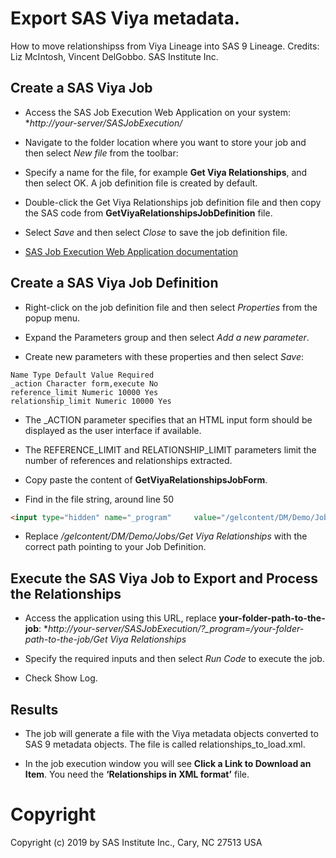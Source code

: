 # Export SAS Viya metadata.

How to move relationshipss from Viya Lineage into SAS 9 Lineage.
Credits: Liz McIntosh, Vincent DelGobbo. SAS Institute Inc.

## Create a SAS Viya Job

* Access the SAS Job Execution Web Application on your system:
**http://*your-server*/SASJobExecution/*

* Navigate to the folder location where you want to store your job and then select *New file* from the toolbar:

* Specify a name for the file, for example **Get Viya Relationships**, and then select OK. A job definition file is created by default.

* Double-click the Get Viya Relationships job definition file and then copy the SAS code from **GetViyaRelationshipsJobDefinition** file.

* Select *Save* and then select *Close* to save the job definition file.

* [SAS Job Execution Web Application documentation](
https://go.documentation.sas.com/?cdcId=pgmsascdc&cdcVersion=9.4_3.5&docsetId=jobexecug&docsetTarget=n055josnxfatfwn1pyr7p1ah7225.htm&locale=en)



## Create a SAS Viya Job Definition

* Right-click on the job definition file and then select *Properties* from the popup menu. 

* Expand the Parameters group and then select *Add a new parameter*. 
* Create  new parameters with these properties and then select *Save*:
```
Name Type Default Value Required
_action Character form,execute No
reference_limit Numeric 10000 Yes
relationship_limit Numeric 10000 Yes
```
* The _ACTION parameter specifies that an HTML input form should be displayed as the user interface if available. 

* The REFERENCE_LIMIT and RELATIONSHIP_LIMIT parameters limit the number of references and relationships extracted.

* Copy paste the content of **GetViyaRelationshipsJobForm**.

* Find in the file string, around line 50
```HTML
<input type="hidden" name="_program"     value="/gelcontent/DM/Demo/Jobs/Get Viya Relationships">
```

* Replace */gelcontent/DM/Demo/Jobs/Get Viya Relationships* with the correct path pointing to your Job Definition.

## Execute the SAS Viya Job to Export and Process the Relationships

* Access the application using this URL, replace **your-folder-path-to-the-job**:
**http://*your-server*/SASJobExecution/?_program=/your-folder-path-to-the-job/Get Viya Relationships*

* Specify the required inputs and then select *Run Code* to execute the job.

* Check Show Log.

## Results

* The job will generate a file with the Viya metadata objects converted to SAS 9 metadata objects. The file is called relationships_to_load.xml. 

* In the job execution window you will see **Click a Link to Download an Item**. You need the **‘Relationships in XML format’** file.

# Copyright
Copyright (c) 2019 by SAS Institute Inc., Cary, NC 27513 USA 